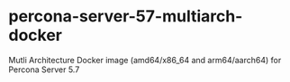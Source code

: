 # percona-server-57-multiarch-docker
Mutli Architecture Docker image (amd64/x86_64 and arm64/aarch64) for Percona Server 5.7
